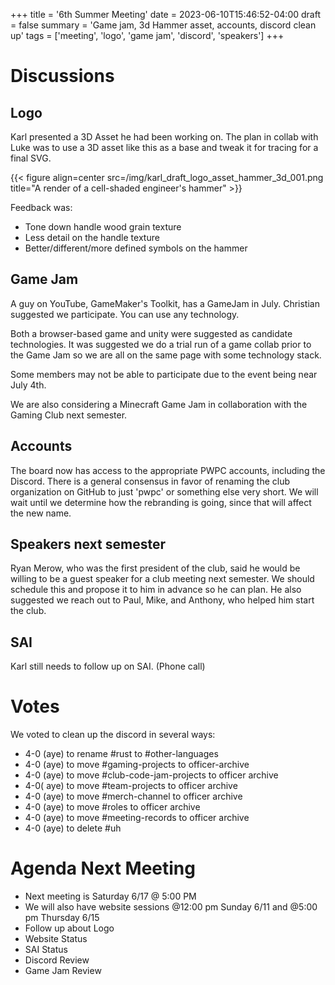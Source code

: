 +++
title = '6th Summer Meeting'
date = 2023-06-10T15:46:52-04:00
draft = false
summary = 'Game jam, 3d Hammer asset, accounts, discord clean up'
tags = ['meeting', 'logo', 'game jam', 'discord', 'speakers']
+++

# Discussions

## Logo

Karl presented a 3D Asset he had been working on. The plan in collab with Luke was to use a 3D asset like this as a base and tweak it for tracing for a final SVG.

{{< figure align=center src=/img/karl_draft_logo_asset_hammer_3d_001.png title="A render of a cell-shaded engineer's hammer" >}}

Feedback was:
- Tone down handle wood grain texture
- Less detail on the handle texture
- Better/different/more defined symbols on the hammer

## Game Jam

A guy on YouTube, GameMaker's Toolkit, has a GameJam in July.
Christian suggested we participate. You can use any technology.

Both a browser-based game and unity were suggested as candidate technologies. It was suggested we do a trial run of a game collab prior to the Game Jam so we are all on the same page with some technology stack.

Some members may not be able to participate due to the event being near July 4th.

We are also considering a Minecraft Game Jam in collaboration with the Gaming Club next semester.

## Accounts

The board now has access to the appropriate PWPC accounts, including the Discord. There is a general consensus in favor of renaming the club organization on GitHub to just 'pwpc' or something else very short.
We will wait until we determine how the rebranding is going, since that will affect the new name.

## Speakers next semester

Ryan Merow, who was the first president of the club, said he would be willing to be a guest speaker for a club meeting next semester. We should schedule this and propose it to him in advance so he can plan. He also suggested we reach out to Paul, Mike, and Anthony, who helped him start the club.

## SAI

Karl still needs to follow up on SAI. (Phone call)

# Votes

We voted to clean up the discord in several ways:

- 4-0 (aye) to rename #rust to #other-languages
- 4-0 (aye) to move #gaming-projects to officer-archive
- 4-0 (aye) to move #club-code-jam-projects to officer archive
- 4-0( aye) to move #team-projects to officer archive
- 4-0 (aye) to move #merch-channel to officer archive
- 4-0 (aye) to move #roles to officer archive
- 4-0 (aye) to move #meeting-records to officer archive
- 4-0 (aye) to delete #uh

# Agenda Next Meeting

- Next meeting is Saturday 6/17 @ 5:00 PM
- We will also have website sessions @12:00 pm Sunday 6/11 and @5:00 pm Thursday 6/15
- Follow up about Logo
- Website Status
- SAI Status
- Discord Review
- Game Jam Review
